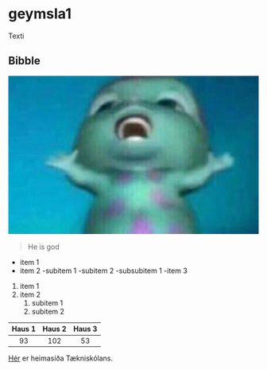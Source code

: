 # geymsla1
Texti
## Bibble
![Hann Bibble fra barbie](God.png)
> He is god 

- item 1
- item 2
    -subitem 1
    -subitem 2
        -subsubitem 1
-item 3 

1. item 1
1. item 2
    1. subitem 1
    1. subitem 2

Haus 1 | Haus 2 | Haus 3
:---: | :---: | :---: 
93 | 102 | 53



[Hér](https://youtu.be/DLzxrzFCyOs) er heimasíða Tækniskólans. 
